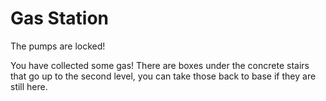 # Gas Station

The pumps are locked!

<Need id="gas-key">
You have collected some gas!  There are boxes under the concrete stairs that go up to the second level, you can take those back to base if they are still here.
</Need>
